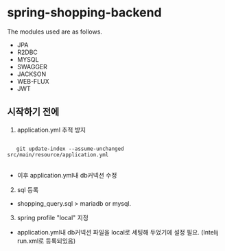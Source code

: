 # spring-shopping-backend

The modules used are as follows.
* JPA
* R2DBC
* MYSQL
* SWAGGER
* JACKSON
* WEB-FLUX
* JWT

시작하기 전에
-------------
1. application.yml 추적 방지
<pre>
<code>
   git update-index --assume-unchanged src/main/resource/application.yml
</code>
</pre>
- 이후 application.yml내 db커넥션 수정
2. sql 등록
- shopping_query.sql > mariadb or mysql.
3. spring profile "local" 지정
- application.yml내 db커넥션 파일을 local로 세팅해 두었기에 설정 필요. (Intelij run.xml로 등록되있음)